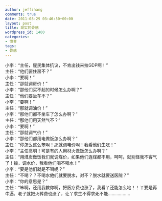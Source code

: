 ```yaml
---
author: jeffzhang
comments: true
date: 2011-03-29 03:46:50+00:00
layout: post
title: 现实的骨感
wordpress_id: 1400
categories:
- 愤青
tags:
- 骨感
---
```


小李：“主任，屁民集体抗议，不肯出钱来拉GDP啊！”  
主任：“他们要住房不？”  
小李：“要啊！”  
主任：“那就调房价！”  
小李：“那他们买不起的时候怎么办啊？”  
主任：“他们要坐车不？”  
小李：“要啊！”  
主任：“那就调油价！”  
小李：“那他们都不坐车了怎么办啊？”  
主任：“那他们用天然气不？”  
小李：“要啊！”  
主任：“那就调气价！”  
小李：“那他们都用电做饭怎么办啊？”  
主任：“你怎么这么笨啊！那就调电价啊！我看他们生吃！”  
小李：“主任高明！可是有的人用材火做饭怎么办啊？”  
主任：“用煤炭做饭我们就调煤价，如果他们连煤都不用，呵呵，就别怪我不客气了！操，调水价，我看他们喝不喝水！”  
小李：“要是他们就是不喝呢？”  
主任：“不喝？？不喝水他们就要脱水，对不？脱水就要送医院？”  
小李：“你的意思是？”  
主任：“笨啊，还用我教你啊，把医疗费也涨了，我看丫还能怎么地！！丫要是再牛逼，老子就把火葬费也涨了，让丫求生不得求死不能..................
